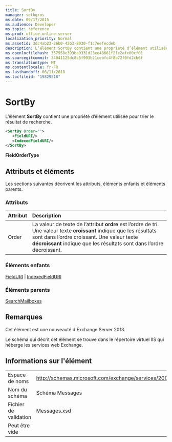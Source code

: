 ```yaml
---
title: SortBy
manager: sethgros
ms.date: 09/17/2015
ms.audience: Developer
ms.topic: reference
ms.prod: office-online-server
localization_priority: Normal
ms.assetid: 3dc4ab23-26b0-42b3-8930-f1c7eefecdeb
description: L’élément SortBy contient une propriété d’élément utilisée pour trier le résultat de recherche.
ms.openlocfilehash: 357958e393ba9331d23ee48661f21e2afe00cf01
ms.sourcegitcommit: 34041125dc8c5f993b21cebfc4f8b72f0fd2cb6f
ms.translationtype: MT
ms.contentlocale: fr-FR
ms.lasthandoff: 06/11/2018
ms.locfileid: "19829518"
---
```

# <a name="sortby"></a>SortBy

L’élément **SortBy** contient une propriété d’élément utilisée pour trier le résultat de recherche. 
  
```XML
<SortBy Order="">
   <FieldURI/>
   <IndexedFieldURI/>
</SortBy>
```

 **FieldOrderType**
## <a name="attributes-and-elements"></a>Attributs et éléments

Les sections suivantes décrivent les attributs, éléments enfants et éléments parents.
  
### <a name="attributes"></a>Attributs

|**Attribut**|**Description**|
|:-----|:-----|
|Order  <br/> |La valeur de texte de l’attribut **ordre** est l’ordre de tri. Une valeur texte **croissant** indique que les résultats sont dans l’ordre croissant. Une valeur texte **décroissant** indique que les résultats sont dans l’ordre décroissant.  <br/> |
   
### <a name="child-elements"></a>Éléments enfants

[FieldURI](fielduri.md) | [IndexedFieldURI](indexedfielduri.md)
  
### <a name="parent-elements"></a>Éléments parents

[SearchMailboxes](searchmailboxes.md)
  
## <a name="remarks"></a>Remarques

Cet élément est une nouveauté d'Exchange Server 2013.
  
Le schéma qui décrit cet élément se trouve dans le répertoire virtuel IIS qui héberge les services web Exchange.
  
## <a name="element-information"></a>Informations sur l'élément

|||
|:-----|:-----|
|Espace de noms  <br/> |http://schemas.microsoft.com/exchange/services/2006/messages  <br/> |
|Nom du schéma  <br/> |Schéma Messages  <br/> |
|Fichier de validation  <br/> |Messages.xsd  <br/> |
|Peut être vide  <br/> ||
   

